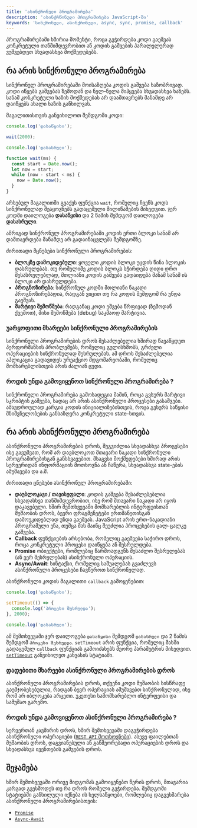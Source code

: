 ```yaml
---
title: 'ასინქრონული პროგრამირება'
description: 'ასინქრწონული პროგრამირება JavaScript-ში'
keywords: 'სინქრონული, ასინქრონული, async, sync, promise, callback'
---
```


პროგრამირებაში ხშირია მომენტი, როცა გვჭირდება კოდი გაეშვას კონკრეტული თანმიმდევრობით ან კოდის გაშვების პარალელურად ვუშვებდეთ სხვადასხვა მოქმედებებს.

## რა არის სინქრონული პროგრამირება

სინქრონულ პროგრამირებაში მოისაზღება კოდის გაშვება ხაზობრივად. კოდი იწყებს გაშვებას ზემოდან და ნელ-ნელა მიჰყვება სხვადასხვა ხაზებს. სანამ კონკრეტული ხაზის მოქმედებას არ დაამთავრებს მანამდე არ დაიწყებს ახალი ხაზის განხილვას.

მაგალითისთვის განვიხილოთ შემდგომი კოდი:

```js
console.log('დასაწყისი');

wait(2000);

console.log('დასასრული');

function wait(ms) {
  const start = Date.now();
  let now = start;
  while (now - start < ms) {
    now = Date.now();
  }
}
```

არსებულ მაგალითში გვაქვს ფუნქცია `wait`, რომელიც ჩვენს კოდს სინქრონულად შეაყოვნებს გადაცემული მილიწამების მიხედვით. ჯერ კოდში დაილოგება **დასაწყისი** და 2 წამის შემდგომ დაილოგება **დასასრული**.

ამრიგად სინქრონულ პროგრამირებაში კოდის ერთი ბლოკი სანამ არ დამთავრდება მანამდე არ გადაინაცვლებს შემდგომზე.

ძირითადი მცნებები სინქრონული პროგრამირების:

- **ბლოკზე დამოკიდებული**: ყოველი კოდის ბლოკი უცდის წინა ბლოკის დასრულებას. თუ რომელიმე კოდის ბლოკს სჭირდება დიდი დრო შესასრულებლად, მთლიანი კოდის გაშვება გადაიდება მანამ სანამ ის ბლოკი არ დასრულდება.
- **პროგნოზირება**: სინქრონულ კოდში მთლიანი ნაკადი პროგნოზირებადია, რადგან ვიცით თუ რა კოდის შემდგომ რა უნდა გაეშვას.
- **მარტივი შემოწმება**: რადგანაც კოდი ეშვება წრფივად (ზემოდან ქვემოთ), მისი შემოწმება (debug) საკმაოდ მარტივია.

### უარყოფითი მხარეები სინქრონული პროგრამირების

სინქრონული პროგრამირების დროს შესაძლებელია ხშირად წავაწყდეთ პერფორმანსის პრობლემებს, რომელიც გულისხმობს, გრძელი ოპერაციების სინქრონულად შესრულებას. ამ დროს შესაძლებელია აპლიკაცია გადავიდეს ურეაქციო მდგომარეობაში, რომელიც მომხარებლისთვის არის ძალიან ცუდი.

### როდის უნდა გამოვიყენოთ სინქრონული პროგრამირება ?

სინქრონული პროგრამირება გამოსადეგია მაშინ, როცა გვსურს მარტივი სკრიპტის გაშვება, სადაც არ არის ასინქრონული პროცესები გასაშვები. ამავდროულად კარგია კოდის ინიციალიზებისთვის, როცა გვსურს საწყისი მნიშვნელობების განსაზღვრა კონკრეტული state-სთვის.

## რა არის ასინქრონული პროგრამირება

ასინქრონული პროგრამირების დროს, შეგვიძლია სხვადასხვა პროცესები ისე გავუშვათ, რომ არ დავბლოკოთ მთავარი ნაკადი სინქრონული პროგრამირებისგან განსხვავებით. მსაგვსი მოქმედებები ხშირად არის სერვერიდან ინფორმაციის მოთხოვნა ან ჩაწერა, სხვადასხვა state-ების ამუშავება და ა.შ.

ძირითადი ცნებები ასინქრონულ პროგრამირებაში:

- **დაუბლოკავი / თავისუფალი**: კოდის გაშვება შესაძლებებლია სხვადასხვა თანმიმდევრობით, ისე რომ მთავარი ნაკადი არ იყოს დაკავებული. ხშირ შემთხვევაში მომხარებლის ინტერფეისთან მუშაობის დროს, ბევრი ფრაგმენეტები ერთმანეთისგან დამოუკიდებლად უნდა გაეშვას. JavaScript არის ერთ-ნაკადიანი პროგრამული ენა, თუმცა მას მაინც შეუძლია პროცესების ცალ-ცალკე გაშვება.
- **Callback** ფუნქციების არსებობა, რომელიც გაეშვება საჭირო დროს, როცა კონკრეტული პროცესი დაიწყება ან შესრულდება.
- **Promise** ობიექტები, რომლებიც წარმოადგენს შესაძლო შესრულებას (ან ვერ შესრულებას) ასინქრონული ოპერაციის.
- **Async/Await**: სინტაქსი, რომელიც საშუალებას გვაძლევს ასინქრონული პროცესები ჩავწეროთ სინქრონულად.

ასინქრონული კოდის მაგალითი `callback` გამოყენებით:

```js
console.log('დასაწყისი');

setTimeout(() => {
  console.log('პროცესი შესრულდა');
}, 2000);

console.log('დასასრული');
```

ამ შემთხვევაში ჯერ დაილოგება `დასაწყისი` შემდგომ `დასასრული` და 2 წამის შემდგომ `პროცესი შესრულდა`. `setTimeout` არის ფუნქცია, რომელიც მასში გადაცემულ `callback` ფუნქციას გამოიძახებს მეორე პარამეტრის მიხედვით. [`setTimeout`](./doc/guides/javascript/canvas/basic-animations#დაგეგმილი_განახლებები) განვიხილეთ კანვასის სტატიაში.

### დადებითი მხარეები ასინქრონული პროგრამირების დროს

ასინქრონული პროგრამირების დროს, თქვენი კოდი მუშაობის სისწრაფე გაუმჯობესებულია, რადგან ბევრ ოპერაციას ამუშავებთ სინქრონულად, ისე რომ არ იბლოკება არცეთი. უკეთესი სამომხარებლო ინტერფეისი და სამუშაო გარემო.

### როდის უნდა გამოვიყენოთ ასინქრონული პროგრამირება ?

სერვერთან კავშირის დროს, ხშირ შემთხვევაში დაგვჭირდება ასინქრონული ოპერაციები ([`REST API` მოთხოვნები](./doc/guides/javascript/rest-api)). ასევე ფაილებთან მუშაობის დროს, დაგვიანებული ან განმეორებადი ოპერაციების დროს და სხვადასხვა ივენთების გაშვების დროს.

## შეჯამება

ხშირ შემთხვევაში ორივე მიდგომას გამოიყენებთ წერის დროს, მთავარია კარგად გვესმოდეს თუ რა დროს რომელი გვჭირდება. შემდგომი სტატიებში განხილული იქნება ის ხელსაწყოები, რომლებიც დაგვეხმარება ასინქრონული პროგრამირებისთვის:

- [`Promise`](./doc/guides/javascript/async-programming/promise)
- [`Async-Await`](./doc/guides/javascript/async-programming/async-await)
